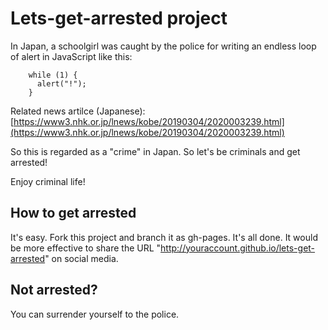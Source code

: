 # Lets-get-arrested project

In Japan, a schoolgirl was caught by the police for writing an endless loop of alert in JavaScript like this:

        while (1) {
          alert("!");
        }

Related news artilce (Japanese):
[https://www3.nhk.or.jp/lnews/kobe/20190304/2020003239.html](https://www3.nhk.or.jp/lnews/kobe/20190304/2020003239.html)

So this is regarded as a "crime" in Japan. So let's be criminals and get arrested!

Enjoy criminal life!

## How to get arrested

It's easy. Fork this project and branch it as gh-pages. It's all done. It would be more effective to share the URL "http://youraccount.github.io/lets-get-arrested" on social media.

## Not arrested?

You can surrender yourself to the police.


